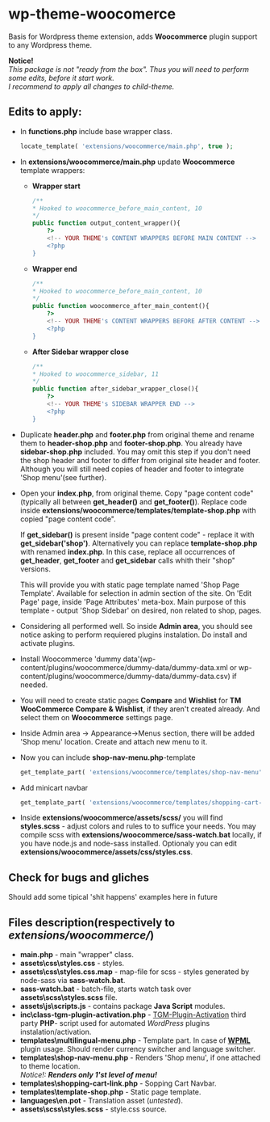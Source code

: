 # wp-theme-woocomerce
Basis for Wordpress theme extension, adds __Woocommerce__ plugin support to any Wordpress theme.

__Notice!__
<br><em>This package is not "ready from the box". Thus you will need to perform some edits, before it start work.<br>I recommend to apply all changes to child-theme.</em>

## Edits to apply:

+ In __functions.php__ include base wrapper class.
	```php
    locate_template( 'extensions/woocommerce/main.php', true );
    ```

+ In __extensions/woocommerce/main.php__ update __Woocommerce__ template wrappers:
	* __Wrapper start__
		```php
		/**
		* Hooked to woocommerce_before_main_content, 10
		*/
		public function output_content_wrapper(){
			?>
			<!-- YOUR THEME's CONTENT WRAPPERS BEFORE MAIN CONTENT -->
			<?php
		}
		```
	* __Wrapper end__
		```php
		/**
		* Hooked to woocommerce_before_main_content, 10
		*/
		public function woocommerce_after_main_content(){
			?>
			<!-- YOUR THEME's CONTENT WRAPPERS BEFORE AFTER CONTENT -->
			<?php
		}
		```
	* __After Sidebar wrapper close__
		```php
		/**
		* Hooked to woocommerce_sidebar, 11
		*/
		public function after_sidebar_wrapper_close(){
			?>
			<!-- YOUR THEME's SIDEBAR WRAPPER END -->
			<?php	
		}
		```

+ Duplicate __header.php__ and __footer.php__ from original theme and rename them to __header-shop.php__ and __footer-shop.php__. You already have __sidebar-shop.php__ included.
	You may omit this step if you don't need the shop header and footer to differ from original site header and footer. Although you will still need copies of header and footer to integrate 'Shop menu'(see further).

+ Open your __index.php__, from original theme. Copy "page content code"(typically all between __get_header()__ and __get_footer()__). Replace code inside __extensions/woocommerce/templates/template-shop.php__ with copied "page content code".
	
    If __get_sidebar()__ is present inside "page content code" - replace it with __get_sidebar('shop')__.
	Alternatively you can replace __template-shop.php__ with renamed __index.php__. In this case, replace all occurrences of __get_header__, __get_footer__ and __get_sidebar__ calls whith their "shop" versions.
	
	This will provide you with static page template named 'Shop Page Template'. Available for selection in admin section of the site. On 'Edit Page' page, inside 'Page Attributes' meta-box.
	Main purpose of this template - output 'Shop Sidebar' on desired, non related to shop, pages.

+ Considering all performed well. So inside __Admin area__, you should see notice asking to perform requiered plugins instalation. Do install and activate plugins.

+ Install Woocommerce 'dummy data'(wp-content/plugins/woocommerce/dummy-data/dummy-data.xml or wp-content/plugins/woocommerce/dummy-data/dummy-data.csv) if needed.

+ You will need to create static pages __Compare__ and __Wishlist__ for __TM WooCommerce Compare & Wishlist__, if they
 aren't created already. And select them on __Woocommerce__ settings page.

+ Inside Admin area -> Appearance->Menus section, there will be added 'Shop menu' location. Create and attach new menu to it.

+ Now you can include __shop-nav-menu.php__-template
	```php
	get_template_part( 'extensions/woocommerce/templates/shop-nav-menu' );
	```

+ Add minicart navbar
	```php
	get_template_part( 'extensions/woocommerce/templates/shopping-cart-link' );
	```

+ Inside __extensions/woocommerce/assets/scss/__ you will find __styles.scss__ - adjust colors and rules to to suffice your needs. You may compile scss with __extensions/woocommerce/sass-watch.bat__ locally, if you have node.js and node-sass installed. Optionaly you can edit __extensions/woocommerce/assets/css/styles.css__.

## Check for bugs and gliches

Should add some tipical 'shit happens' examples here in future

## Files description(respectively to <em>extensions/woocommerce/</em>)

* __main.php__ - main "wrapper" class.
* __assets\css\styles.css__ - styles.
* __assets\css\styles.css.map__ - map-file for scss - styles generated by node-sass via __sass-watch.bat__.
* __sass-watch.bat__ - batch-file, starts watch task over __assets\scss\styles.scss__ file.
* __assets\js\scripts.js__ - contains package __Java Script__ modules.
* __inc\class-tgm-plugin-activation.php__ - [TGM-Plugin-Activation](http://tgmpluginactivation.com/) third party __PHP__- script used for automated _WordPress_ plugins instalation/activation.
* __templates\multilingual-menu.php__ - Template part. In case of [__WPML__](https://wpml.org/) plugin usage. Should render currency switcher and language switcher.
* __templates\shop-nav-menu.php__ - Renders 'Shop menu', if one attached to theme location.
	<br>_Notice!: __Renders only 1'st level of menu!___
* __templates\shopping-cart-link.php__ - Sopping Cart Navbar.
* __templates\template-shop.php__ - Static page template.
* __languages\en.pot__ - Translation asset (_untested_).
* __assets\scss\styles.scss__ - style.css source.
